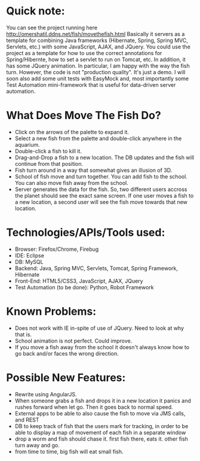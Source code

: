 Quick note:
=====================================================================================================================
You can see the project running here http://omershatil.ddns.net/fish/movethefish.html
Basically it servers as a template for combining Java frameworks (Hibernate, Spring, Spring MVC, Servlets, etc.) with some JavaScript, AJAX, and JQuery. You could use the project as a template for how to use the correct annotations for Spring/Hibernte, how to set a servlet to run on Tomcat, etc.
In addition, it has some JQuery animation. In particular, I am happy with the way the fish turn. 
However, the code is not "production quality". It's just a demo.
I will soon also add some unit tests with EasyMock and, most importantly some Test Automation mini-framework that is useful for data-driven server automation.

What Does Move The Fish Do?
===========================
- Click on the arrows of the palette to expand it.
- Select a new fish from the palette and double-click anywhere in the aquarium.
- Double-click a fish to kill it.
- Drag-and-Drop a fish to a new location. The DB updates and the fish will continue from that position.
- Fish turn around in a way that somewhat gives an illusion of 3D.
- School of fish move and turn together. You can add fish to the school. You can also move fish away from the school.
- Server generates the data for the fish. So, two different users accross the planet should see the exact same screen. If one user moves a fish to a new location, a second user will see the fish move towards that new location.

Technologies/APIs/Tools used:
=============================
- Browser: Firefox/Chrome, Firebug
- IDE: Eclipse
- DB: MySQL
- Backend: Java, Spring MVC, Servlets, Tomcat, Spring Framework, Hibernate
- Front-End: HTML5/CSS3, JavaScript, AJAX, JQuery
- Test Automation (to be done): Python, Robot Framework

Known Problems:
===============
- Does not work with IE in-spite of use of JQuery. Need to look at why that is.
- School animation is not perfect. Could improve.
- If you move a fish away from the school it doesn't always know how to go back and/or faces the wrong direction.

Possible New Features:
======================
- Rewrite using AngularJS.
- When someone grabs a fish and drops it in a new location it panics and rushes forward when let go. Then it goes back to normal speed.
- External apps to be able to also cause the fish to move via JMS calls, and REST
- DB to keep track of fish that the users mark for tracking, in order to be able to display a map of movement of each fish in a separate window
- drop a worm and fish should chase it. first fish there, eats it. other fish turn away and go.
- from time to time, big fish will eat small fish.

